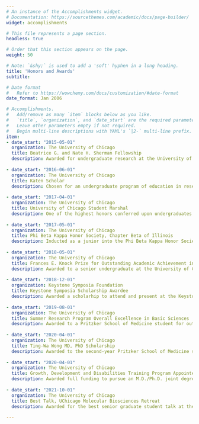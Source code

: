 ```yaml
---
# An instance of the Accomplishments widget.
# Documentation: https://sourcethemes.com/academic/docs/page-builder/
widget: accomplishments

# This file represents a page section.
headless: true

# Order that this section appears on the page.
weight: 50

# Note: `&shy;` is used to add a 'soft' hyphen in a long heading.
title: 'Honors and Awards'
subtitle:

# Date format
#   Refer to https://wowchemy.com/docs/customization/#date-format
date_format: Jan 2006

# Accomplishments.
#   Add/remove as many `item` blocks below as you like.
#   `title`, `organization`, and `date_start` are the required parameters.
#   Leave other parameters empty if not required.
#   Begin multi-line descriptions with YAML's `|2-` multi-line prefix.
item:
- date_start: "2015-05-01"
  organization: The University of Chicago
  title: Beatrice G. and Nate H. Sherman Fellowship
  description: Awarded for undergraduate research at the University of Chicago.
  
- date_start: "2016-06-01"
  organization: The University of Chicago
  title: Katen Scholar
  description: Chosen for an undergraduate program of education in research, health disparities, and public health.
  
- date_start: "2017-04-01"
  organization: The University of Chicago
  title: University of Chicago Student Marshal
  description: One of the highest honors conferred upon undergraduates at the University of Chicago, awarded for scholarship and leadership.
  
- date_start: "2017-05-01"
  organization: The University of Chicago
  title: Phi Beta Kappa Honor Society, Chapter Beta of Illinois
  description: Inducted as a junior into the Phi Beta Kappa Honor Society.
  
- date_start: "2018-05-01"
  organization: The University of Chicago
  title: Frances E. Knock Prize for Outstanding Academic Achievement in Chemistry
  description: Awarded to a senior undergraduate at the University of Chicago for outstanding academic achievement in the Chemistry degree program.
  
- date_start: "2018-12-01"
  organization: Keystone Symposia Foundation
  title: Keystone Symposia Scholarship Awardee
  description: Awarded a scholarhip to attend and present at the Keystone Symposium on Epigenetics and Human Disease in Banff, Alberta, Canada.
  
- date_start: "2019-08-01"
  organization: The University of Chicago
  title: Summer Research Program Overall Excellence in Basic Sciences
  description: Awarded to a Pritzker School of Medicine student for outstanding achievement in basic science research.
  
- date_start: "2020-04-01"
  organization: The University of Chicago
  title: Ting-Wa Wong MD, PhD Scholarship
  description: Awarded to the second-year Pritzker School of Medicine student demonstrating achievement and exemplary performance in the discipline of pathology.
  
- date_start: "2020-04-01"
  organization: The University of Chicago
  title: Growth, Development and Disabilities Training Program Appointee
  description: Awarded full funding to pursue an M.D./Ph.D. joint degree program.
  
- date_start: "2021-10-01"
  organization: The University of Chicago
  title: Best Talk, UChicago Molecular Biosciences Retreat
  description: Awarded for the best senior graduate student talk at the UChicago Molecular Biosciences Retreat.
  
---
```

